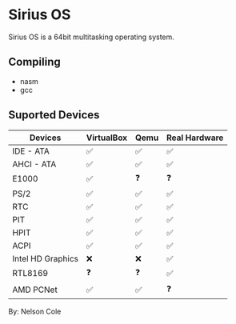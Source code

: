 # Sirius OS

Sirius OS is a 64bit multitasking operating system.

## Compiling

- nasm
- gcc

## Suported Devices


Devices             | VirtualBox         | Qemu               | Real Hardware
--------------------|--------------------|--------------------|-------------------
IDE - ATA           | :white_check_mark: | :white_check_mark: | :white_check_mark:
AHCI - ATA          | :white_check_mark: | :white_check_mark: | :white_check_mark:
E1000               | :white_check_mark: | :question:         | :question:
PS/2                | :white_check_mark: | :white_check_mark: | :white_check_mark:
RTC                 | :white_check_mark: | :white_check_mark: | :white_check_mark:
PIT                 | :white_check_mark: | :white_check_mark: | :white_check_mark:
HPIT                | :white_check_mark: | :white_check_mark: | :white_check_mark:
ACPI                | :white_check_mark: | :white_check_mark: | :white_check_mark:
Intel HD Graphics   | :x:                | :x:                | :white_check_mark:
RTL8169             | :question:         | :question:         | :white_check_mark:
AMD PCNet           | :white_check_mark: | :white_check_mark: | :question:





By: Nelson Cole
